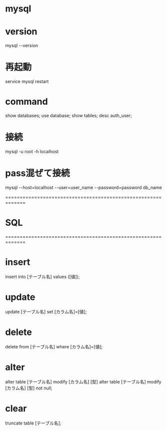 # mysql

# version
mysql --version


# 再起動
service mysql restart


# command
show databases;
use database;
show tables;
desc auth_user;


# 接続
mysql -u root -h localhost
# pass混ぜて接続
mysql --host=localhost --user=user_name --password=password db_name


=============================================================
# SQL
=============================================================
# insert
insert into [テーブル名] values ([値]);
# update
update [テーブル名] set [カラム名]=[値];
# delete
delete from [テーブル名] where [カラム名]=[値];
# alter
alter table [テーブル名] modify [カラム名] [型]
alter table [テーブル名] modify [カラム名] [型] not null;
# clear
truncate table [テーブル名];

